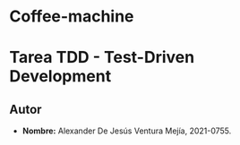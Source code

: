 # Coffee-machine

# Tarea TDD - Test-Driven Development

## Autor
- **Nombre:** Alexander De Jesús Ventura Mejía, 2021-0755.
